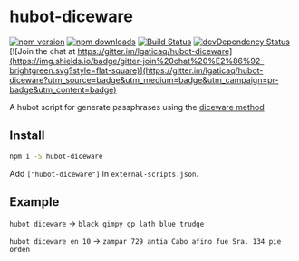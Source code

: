 # hubot-diceware

[![npm version](https://img.shields.io/npm/v/hubot-diceware.svg?style=flat-square)](https://www.npmjs.com/package/hubot-diceware)
[![npm downloads](https://img.shields.io/npm/dm/hubot-diceware.svg?style=flat-square)](https://www.npmjs.com/package/hubot-diceware)
[![Build Status](https://img.shields.io/travis/lgaticaq/hubot-diceware.svg?style=flat-square)](https://travis-ci.org/lgaticaq/hubot-diceware)
[![devDependency Status](https://img.shields.io/david/dev/lgaticaq/hubot-diceware.svg?style=flat-square)](https://david-dm.org/lgaticaq/hubot-diceware#info=devDependencies)
[![Join the chat at https://gitter.im/lgaticaq/hubot-diceware](https://img.shields.io/badge/gitter-join%20chat%20%E2%86%92-brightgreen.svg?style=flat-square)](https://gitter.im/lgaticaq/hubot-diceware?utm_source=badge&utm_medium=badge&utm_campaign=pr-badge&utm_content=badge)

A hubot script for generate passphrases using the [diceware method](http://world.std.com/~reinhold/diceware.html)

## Install

```bash
npm i -S hubot-diceware
```

Add `["hubot-diceware"]` in `external-scripts.json`.

## Example

`hubot diceware` -> `black gimpy gp lath blue trudge`

`hubot diceware en 10` -> `zampar 729 antia Cabo afino fue Sra. 134 pie orden`
